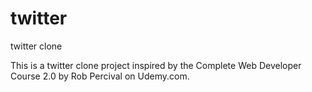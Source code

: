 # twitter
twitter clone

This is a twitter clone project inspired by the Complete Web Developer Course 2.0 by Rob Percival on Udemy.com. 
